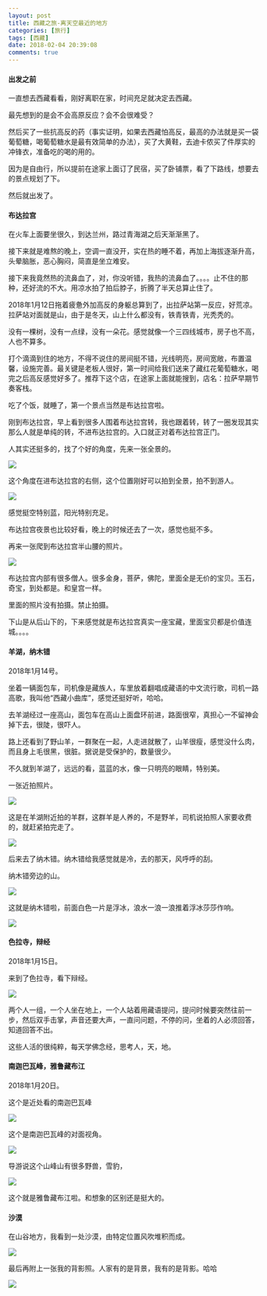 ```yaml
---
layout: post
title: 西藏之旅-离天空最近的地方
categories: [旅行]
tags: [西藏]
date: 2018-02-04 20:39:08
comments: true
---
```


#### 出发之前

一直想去西藏看看，刚好离职在家，时间充足就决定去西藏。

最先想到的是会不会高原反应？会不会很难受？

然后买了一些抗高反的药（事实证明，如果去西藏怕高反，最高的办法就是买一袋葡萄糖，喝葡萄糖水是最有效简单的办法），买了大黄鞋，去迪卡侬买了件厚实的冲锋衣，准备吃的喝的用的。

因为是自由行，所以提前在途家上面订了民宿，买了卧铺票，看了下路线，想要去的景点规划了下。

然后就出发了。

#### 布达拉宫

在火车上面要坐很久，到达兰州，路过青海湖之后天渐渐黑了。

接下来就是难熬的晚上，空调一直没开，实在热的睡不着，再加上海拔逐渐升高，头晕脑胀，恶心胸闷，简直是坐立难安。

接下来我竟然热的流鼻血了，对，你没听错，我热的流鼻血了。。。。止不住的那种，还好流的不大。用凉水拍了拍后脖子，折腾了半天总算止住了。

2018年1月12日拖着疲惫外加高反的身躯总算到了，出拉萨站第一反应，好荒凉。拉萨站对面就是山，由于是冬天，山上什么都没有，铁青铁青，光秃秃的。

没有一棵树，没有一点绿，没有一朵花。感觉就像一个三四线城市，房子也不高，人也不算多。

打个滴滴到住的地方，不得不说住的房间挺不错，光线明亮，房间宽敞，布置温馨，设施完善。最关键是老板人很好，第一时间给我们送来了藏红花葡萄糖水，喝完之后高反感觉好多了。推荐下这个店，在途家上面就能搜到，店名：拉萨早期节奏客栈。

吃了个饭，就睡了，第一个景点当然是布达拉宫啦。

刚到布达拉宫，早上看到很多人围着布达拉宫转，我也跟着转，转了一圈发现其实那么人就是单纯的转，不进布达拉宫的。入口就正对着布达拉宫正门。

人其实还挺多的，找了个好的角度，先来一张全景的。

![](http://pems1vpvs.bkt.clouddn.com/WechatIMG13.jpeg)

这个角度在进布达拉宫的右侧，这个位置刚好可以拍到全景，拍不到游人。

![](http://pems1vpvs.bkt.clouddn.com/WechatIMG14.jpeg)

感觉挺空特别蓝，阳光特别充足。

布达拉宫夜景也比较好看，晚上的时候还去了一次，感觉也挺不多。

再来一张爬到布达拉宫半山腰的照片。

![](http://pems1vpvs.bkt.clouddn.com/WechatIMG15.jpeg)

布达拉宫内部有很多僧人。很多金身，菩萨，佛陀，里面全是无价的宝贝。玉石，奇宝，到处都是。和皇宫一样。

里面的照片没有拍摄。禁止拍摄。

下山是从后山下的，下来感觉就是布达拉宫真实一座宝藏，里面宝贝都是价值连城。。。。

#### 羊湖，纳木错

2018年1月14号。

坐着一辆面包车，司机像是藏族人，车里放着翻唱成藏语的中文流行歌，司机一路高歌，我叫他“西藏小曲库”，感觉还挺好听，哈哈。

去羊湖经过一座高山，面包车在高山上面盘环前进，路面很窄，真担心一不留神会掉下去，很陡，很吓人。

路上还看到了野山羊，一群聚在一起，人走进就散了，山羊很瘦，感觉没什么肉，而且身上毛很黑，很脏。据说是受保护的，数量很少。

不久就到羊湖了，远远的看，蓝蓝的水，像一只明亮的眼睛，特别美。

一张近拍照片。

![](http://pems1vpvs.bkt.clouddn.com/WechatIMG16.jpeg)

这是在羊湖附近拍的羊群，这群羊是人养的，不是野羊，司机说拍照人家要收费的，就赶紧拍完走了。

![](http://pems1vpvs.bkt.clouddn.com/WechatIMG18.jpeg)

后来去了纳木错。纳木错给我感觉就是冷，去的那天，风呼呼的刮。

纳木错旁边的山。

![](http://pems1vpvs.bkt.clouddn.com/WechatIMG20.jpeg)

这就是纳木错啦，前面白色一片是浮冰，浪水一浪一浪推着浮冰莎莎作响。

![](http://pems1vpvs.bkt.clouddn.com/WechatIMG21.jpeg)

#### 色拉寺，辩经

2018年1月15日。

来到了色拉寺，看下辩经。

![](http://pems1vpvs.bkt.clouddn.com/WechatIMG19.jpeg)

两个人一组，一个人坐在地上，一个人站着用藏语提问，提问时候要突然往前一步，然后双手击掌，声音还要大声，一直问问题，不停的问，坐着的人必须回答，知道回答不出。

这些人活的很纯粹，每天学佛念经，思考人，天，地。

#### 南迦巴瓦峰，雅鲁藏布江

2018年1月20日。

这个是近处看的南迦巴瓦峰

![](http://pems1vpvs.bkt.clouddn.com/WechatIMG26.jpeg)

这个是南迦巴瓦峰的对面视角。

![](http://pems1vpvs.bkt.clouddn.com/WechatIMG27.jpeg)

导游说这个山峰山有很多野兽，雪豹，

![](http://pems1vpvs.bkt.clouddn.com/WechatIMG28.jpeg)

这个就是雅鲁藏布江啦。和想象的区别还是挺大的。

#### 沙漠

在山谷地方，我看到一处沙漠，由特定位置风吹堆积而成。

![](http://pems1vpvs.bkt.clouddn.com/WechatIMG30.jpeg)

最后再附上一张我的背影照。人家有的是背景，我有的是背影。哈哈

![](http://pems1vpvs.bkt.clouddn.com/WechatIMG33.jpeg)





